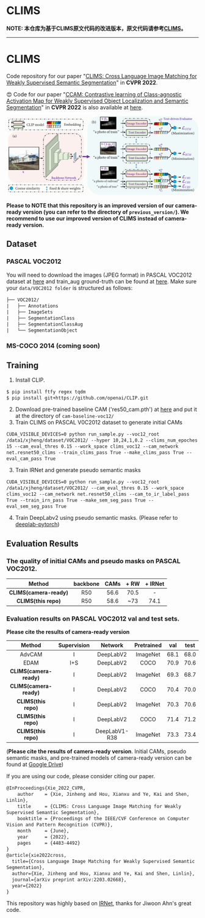 
# CLIMS

**NOTE: 本仓库为基于CLIMS原文代码的改进版本，原文代码请参考[CLIMS](https://github.com/CVI-SZU/CLIMS)。**

---

# CLIMS

Code repository for our paper "[CLIMS: Cross Language Image Matching for Weakly Supervised Semantic Segmentation](https://arxiv.org/abs/2203.02668)" in **CVPR 2022**.

:heart_eyes: Code for our
paper "[CCAM: Contrastive learning of Class-agnostic Activation Map for Weakly Supervised Object Localization and Semantic Segmentation](https://arxiv.org/pdf/2203.13505.pdf)"
in **CVPR 2022** is also available at [here](https://github.com/CVI-SZU/CCAM).

![](clims.png)

**Please to NOTE that this repository is an **improved version** of our camera-ready version (you can refer to the directory of `previous_version/`). We recommend to use our improved version of CLIMS instead of camera-ready version.**


## Dataset
### PASCAL VOC2012
You will need to download the images (JPEG format) in PASCAL VOC2012 dataset at [here](http://host.robots.ox.ac.uk/pascal/VOC/voc2012/) and train_aug ground-truth can be found at [here](http://home.bharathh.info/pubs/codes/SBD/download.html). Make sure your `data/VOC2012 folder` is structured as follows:
```
├── VOC2012/
|   ├── Annotations
|   ├── ImageSets
|   ├── SegmentationClass
|   ├── SegmentationClassAug
|   └── SegmentationObject
```
### MS-COCO 2014 (coming soon) 

## Training
1. Install CLIP.
```
$ pip install ftfy regex tqdm
$ pip install git+https://github.com/openai/CLIP.git
```
2. Download pre-trained baseline CAM ('res50_cam.pth') at [here](https://drive.google.com/drive/folders/1CCYduc2L_V_s7MtXEuA_LzIscdlFFJag?usp=sharing) and put it at the directory of `cam-baseline-voc12/`
3. Train CLIMS on PASCAL V0C2012 dataset to generate initial CAMs
```
CUDA_VISIBLE_DEVICES=0 python run_sample.py --voc12_root /data1/xjheng/dataset/VOC2012/ --hyper 10,24,1,0.2 --clims_num_epoches 15 --cam_eval_thres 0.15 --work_space clims_voc12 --cam_network net.resnet50_clims --train_clims_pass True --make_clims_pass True --eval_cam_pass True
```
3. Train IRNet and generate pseudo semantic masks
```
CUDA_VISIBLE_DEVICES=0 python run_sample.py --voc12_root /data1/xjheng/dataset/VOC2012/ --cam_eval_thres 0.15 --work_space clims_voc12 --cam_network net.resnet50_clims --cam_to_ir_label_pass True --train_irn_pass True --make_sem_seg_pass True --eval_sem_seg_pass True
```
4. Train DeepLabv2 using pseudo semantic masks. (Please refer to [deeplab-pytorch](https://github.com/kazuto1011/deeplab-pytorch))

## Evaluation Results
### The quality of initial CAMs and pseudo masks on PASCAL VOC2012.

| Method    | backbone | CAMs | + RW | + IRNet |
|:---------:|:--------:|:----:|:----:|:----:|
| **CLIMS(camera-ready)** | R50      | 56.6 | 70.5 | - |
| **CLIMS(this repo)**    | R50      | 58.6 | ~73 | 74.1 |

### Evaluation results on PASCAL VOC2012 val and test sets.
**Please cite the results of camera-ready version**

| Method    | Supervision | Network  | Pretrained  | val  | test |
|:---------:|:-----------:|:----:|:----:|:----:|:----:|
| AdvCAM    | I           | DeepLabV2 |  ImageNet | 68.1 | 68.0 |
| EDAM      | I+S         | DeepLabV2 |  COCO     | 70.9 | 70.6 |
| **CLIMS(camera-ready)** | I     | DeepLabV2 |  ImageNet | 69.3 | 68.7 |
| **CLIMS(camera-ready)** | I     | DeepLabV2 |  COCO     | 70.4 | 70.0 |
| **CLIMS(this repo)** | I     | DeepLabV2 |ImageNet | 70.3 | 70.6 |
| **CLIMS(this repo)** | I     | DeepLabV2 | COCO     | 71.4 | 71.2 |
| **CLIMS(this repo)** | I     | DeepLabV1-R38 | ImageNet    | 73.3 | 73.4 |

(**Please cite the results of camera-ready version**. Initial CAMs, pseudo semantic masks, and pre-trained models of camera-ready version can be found at [Google Drive](https://drive.google.com/drive/folders/1njCaolWacqSmw7HVNecwvCAMm7NsCFPq?usp=sharing))

If you are using our code, please consider citing our paper.

```
@InProceedings{Xie_2022_CVPR,
    author    = {Xie, Jinheng and Hou, Xianxu and Ye, Kai and Shen, Linlin},
    title     = {CLIMS: Cross Language Image Matching for Weakly Supervised Semantic Segmentation},
    booktitle = {Proceedings of the IEEE/CVF Conference on Computer Vision and Pattern Recognition (CVPR)},
    month     = {June},
    year      = {2022},
    pages     = {4483-4492}
}
@article{xie2022cross,
  title={Cross Language Image Matching for Weakly Supervised Semantic Segmentation},
  author={Xie, Jinheng and Hou, Xianxu and Ye, Kai and Shen, Linlin},
  journal={arXiv preprint arXiv:2203.02668},
  year={2022}
}
```
This repository was highly based on [IRNet](https://github.com/jiwoon-ahn/irn), thanks for Jiwoon Ahn's great code.